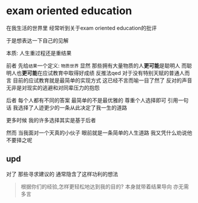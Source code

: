 # exam oriented education

在我生活的世界里
经常听到关于exam oriented education的批评

于是想表达一下自己的见解

本质: 人生重过程还是重结果

前者
先给`结果`一个定义: `物质世界`
显然
那些拥有大量物质的人**更可能**是聪明人
而聪明人也**更可能**在应试教育中取得好成绩
反推法qed
对于没有特别天赋的普通人而言
目前的应试教育就是最简单的实现方式
这已经不言而喻一目了然了
反对的声音无非是对现实的逃避和对同辈压力的抱怨

后者
每个人都有不同的答案
最简单的不是最优雅的
尊重个人选择即可
引用一句话
我选择了人迹更少的一条从此决定了我一生的道路

更多时候
我的许多选择其实是基于后者

然而
当我面对一个天真的小伙子
眼前就是一条简单的人生道路
我又凭什么劝说他不要择之呢

## upd
对了
那些寻求建议的
通常隐含了这样功利的想法
> 根据你们的经验,怎样更轻松地达到我的目的?
本身就带着结果导向
亦无需多言



















